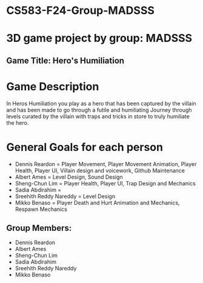 # CS583-F24-Group-MADSSS
# 3D game project by group: MADSSS

## Game Title: Hero's Humiliation

# Game Description
In Heros Humiliation you play as a hero that has been captured by the villain and has been made to go through a futile and humiliating Journey through levels curated by the villain with traps and tricks in store to truly humiliate the hero.

# General Goals for each person
- Dennis Reardon = Player Movement, Player Movement Animation, Player Health, Player UI, Villain design and voicework, Github Maintenance
- Albert Ames = Level Design, Sound Design
- Sheng-Chun Lim = Player Health, Player UI, Trap Design and Mechanics
- Sadia Abdirahim = 
- Sreehith Reddy Nareddy = Level Design
- Mikko Benaso = Player Death and Hurt Animation and Mechanics, Respawn Mechanics

## Group Members:
- Dennis Reardon
- Albert Ames
- Sheng-Chun Lim
- Sadia Abdirahim
- Sreehith Reddy Nareddy
- Mikko Benaso


